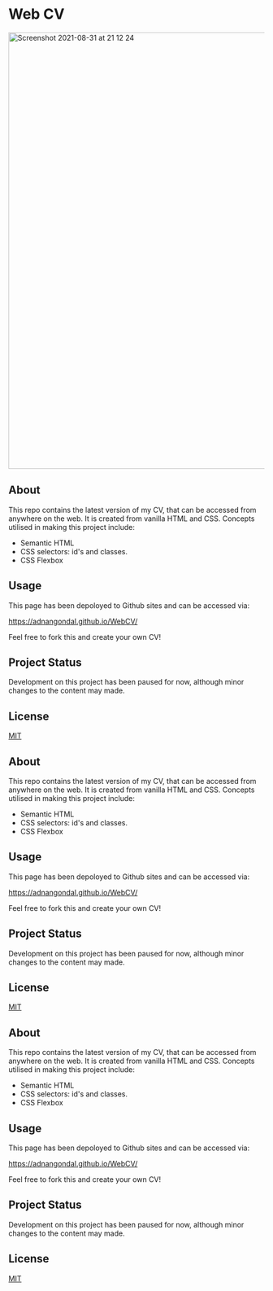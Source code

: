 # Web CV

<img width="858" alt="Screenshot 2021-08-31 at 21 12 24" src="https://user-images.githubusercontent.com/43793942/131569519-ceae1fca-eaf4-4a11-b478-25ce12a58dc1.png">


## About
This repo contains the latest version of my CV, that can be accessed from anywhere on the web. It is created from vanilla HTML and CSS. Concepts utilised in making this project include: 
* Semantic HTML
* CSS selectors: id's and classes.
* CSS Flexbox
## Usage

This page has been depoloyed to Github sites and can be accessed via: 

https://adnangondal.github.io/WebCV/

Feel free to fork this and create your own CV!


## Project Status

Development on this project has been paused for now, although minor changes to the content may made. 

## License
[MIT](https://choosealicense.com/licenses/mit/)


## About
This repo contains the latest version of my CV, that can be accessed from anywhere on the web. It is created from vanilla HTML and CSS. Concepts utilised in making this project include: 
* Semantic HTML
* CSS selectors: id's and classes.
* CSS Flexbox
## Usage

This page has been depoloyed to Github sites and can be accessed via: 

https://adnangondal.github.io/WebCV/

Feel free to fork this and create your own CV!


## Project Status

Development on this project has been paused for now, although minor changes to the content may made. 

## License
[MIT](https://choosealicense.com/licenses/mit/)

## About
This repo contains the latest version of my CV, that can be accessed from anywhere on the web. It is created from vanilla HTML and CSS. Concepts utilised in making this project include: 
* Semantic HTML
* CSS selectors: id's and classes.
* CSS Flexbox
## Usage

This page has been depoloyed to Github sites and can be accessed via: 

https://adnangondal.github.io/WebCV/

Feel free to fork this and create your own CV!


## Project Status

Development on this project has been paused for now, although minor changes to the content may made. 

## License
[MIT](https://choosealicense.com/licenses/mit/)
